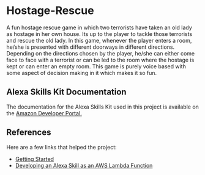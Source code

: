 # Hostage-Rescue
A fun hostage rescue game in which two terrorists have taken an old lady as hostage in her own house. Its up to the player to tackle those terrorists and rescue the old lady.
In this game, whenever the player enters a room, he/she is presented with different doorways in different directions. Depending on the directions chosen by the player, he/she can either come face to face with a terrorist or can be led to the room where the hostage is kept or can enter an empty room.
This game is purely voice based with some aspect of decision making in it which makes it so fun.

## Alexa Skills Kit Documentation
The documentation for the Alexa Skills Kit used in this project is available on the [Amazon Developer Portal.](https://developer.amazon.com/alexa-skills-kit)

## References
Here are a few links that helped the project:
* [Getting Started](https://developer.amazon.com/docs/ask-overviews/build-skills-with-the-alexa-skills-kit.html)
* [Developing an Alexa Skill as an AWS Lambda Function](https://developer.amazon.com/docs/custom-skills/host-a-custom-skill-as-an-aws-lambda-function.html)
